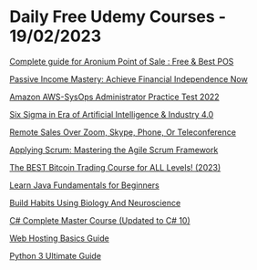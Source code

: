 # Daily Free Udemy Courses - 19/02/2023

[Complete guide for Aronium Point of Sale : Free & Best POS](https://www.udemy.com/course/complete-guide-for-aronium-point-of-sale-free-best-pos/?couponCode=AROFEB20)
[Passive Income Mastery: Achieve Financial Independence Now](https://www.udemy.com/course/passive-income-mastery-achieve-financial-independence-now/?couponCode=80CA44D0B2BE91FDFA9D)
[Amazon AWS-SysOps Administrator Practice Test 2022](https://www.udemy.com/course/amazon-aws-sysops-administrator-practice-test-2022/?couponCode=7DFFBDF8AF65498C2D76)
[Six Sigma in Era of Artificial Intelligence & Industry 4.0](https://www.udemy.com/course/sixsigmamachinelearning/?couponCode=586EE8ACA6FF7E827C41)
[Remote Sales Over Zoom, Skype, Phone, Or Teleconference](https://www.udemy.com/course/remote-sales/?couponCode=71CE2ACAED6A0D8BA7AC)
[Applying Scrum: Mastering the Agile Scrum Framework](https://www.udemy.com/course/applying-scrum/?couponCode=FREE-GIFT-FEB23)
[The BEST Bitcoin Trading Course for ALL Levels! (2023)](https://www.udemy.com/course/best-bitcoin-trading-course/?couponCode=52636D7DCA934AF93683)
[Learn Java Fundamentals for Beginners](https://www.udemy.com/course/learn-java-fundamentals-for-beginners/?couponCode=E9125074973540C91050)
[Build Habits Using Biology And Neuroscience](https://www.udemy.com/course/build-habits-using-neuroscience/?couponCode=86B5D691421704F2E877)
[C# Complete Master Course (Updated to C# 10)](https://www.udemy.com/course/c-sharp-complete-master-course/?couponCode=FBC4BEB3E97AC16C4348)
[Web Hosting Basics Guide](https://www.udemy.com/course/learn-web-hosting/?couponCode=FREE223G9S2)
[Python 3 Ultimate Guide](https://www.udemy.com/course/python-3-master-course-for-2021/?couponCode=FREE223G9S2)
